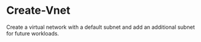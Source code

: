 # Create-Vnet
Create a virtual network with a default subnet and add an additional subnet for future workloads.
